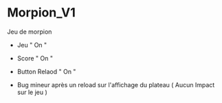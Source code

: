 # Morpion_V1

Jeu de morpion

- Jeu " On "
- Score " On "
- Button Relaod " On "

- Bug mineur après un reload sur l'affichage du plateau ( Aucun Impact sur le jeu )
